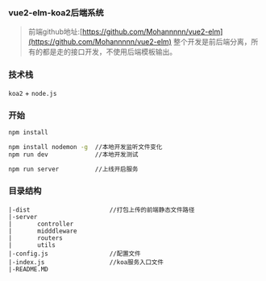 ### vue2-elm-koa2后端系统
> 前端github地址:[https://github.com/Mohannnnn/vue2-elm](https://github.com/Mohannnnn/vue2-elm)
> 整个开发是前后端分离，所有的都是走的接口开发，不使用后端模板输出。

### 技术栈
`koa2` + `node.js`

### 开始
```bash
npm install

npm install nodemon -g  //本地开发监听文件变化
npm run dev             //本地开发测试

npm run server          //上线开启服务
```
### 目录结构
```
|-dist                      //打包上传的前端静态文件路径
|-server
|       controller
|       midddleware
|       routers
|       utils
|-config.js                 //配置文件       
|-index.js                  //koa服务入口文件
|-README.MD
```